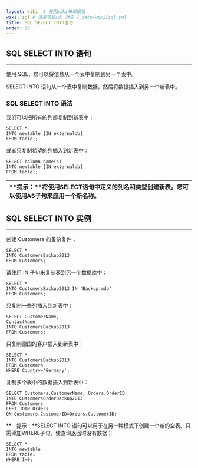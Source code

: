 ```yaml
---
layout: wiki  # 使用wiki布局模板
wiki: sql # 这是项目id，对应 /_data/wiki/sql.yml
title: SQL SELECT INTO语句
order: 30
---
```


## SQL SELECT INTO 语句

------

使用 SQL，您可以将信息从一个表中复制到另一个表中。

SELECT INTO 语句从一个表中复制数据，然后将数据插入到另一个新表中。

### SQL SELECT INTO 语法

我们可以把所有的列都复制到新表中：

```
SELECT *
INTO newtable [IN externaldb]
FROM table1;
```

或者只复制希望的列插入到新表中：

```
SELECT column_name(s)
INTO newtable [IN externaldb]
FROM table1;
```

| **提示：**将使用SELECT语句中定义的列名和类型创建新表。您可以使用AS子句来应用一个新名称。 |
| :----------------------------------------------------------- |

## SQL SELECT INTO 实例

------

创建 Customers 的备份复件：

```
SELECT *
INTO CustomersBackup2013
FROM Customers;
```

请使用 IN 子句来复制表到另一个数据库中：

```
SELECT *
INTO CustomersBackup2013 IN 'Backup.mdb'
FROM Customers;
```

只复制一些列插入到新表中：

```
SELECT CustomerName,
ContactName
INTO CustomersBackup2013
FROM Customers;
```

只复制德国的客户插入到新表中：

```
SELECT *
INTO CustomersBackup2013
FROM Customers
WHERE Country='Germany';
```

复制多个表中的数据插入到新表中：

```
SELECT Customers.CustomerName, Orders.OrderID
INTO CustomersOrderBackup2013
FROM Customers
LEFT JOIN Orders
ON Customers.CustomerID=Orders.CustomerID;
```

**　提示：**SELECT INTO 语句可以用于在另一种模式下创建一个新的空表。只需添加WHERE子句，使查询返回时没有数据：

```
SELECT *
INTO newtable
FROM table1
WHERE 1=0;
```
